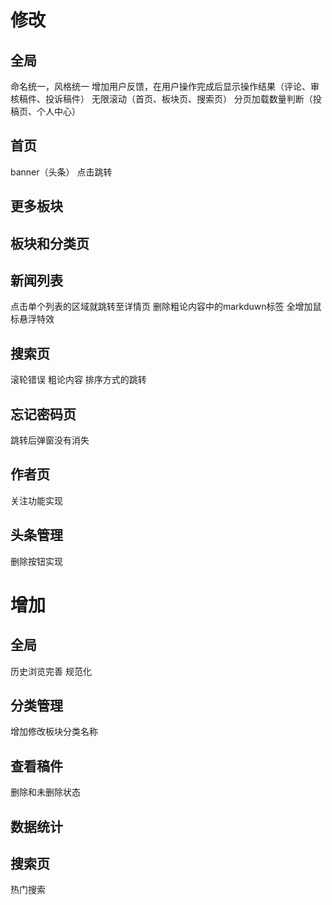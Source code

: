 # 修改
## 全局
命名统一，风格统一
增加用户反馈，在用户操作完成后显示操作结果（评论、审核稿件、投诉稿件）
无限滚动（首页、板块页、搜索页）
分页加载数量判断（投稿页、个人中心）
## 首页
banner（头条） 点击跳转
## 更多板块
## 板块和分类页
## 新闻列表
点击单个列表的区域就跳转至详情页
删除粗论内容中的markduwn标签
全增加鼠标悬浮特效
## 搜索页
滚轮错误
粗论内容
排序方式的跳转
## 忘记密码页
跳转后弹窗没有消失
## 作者页
关注功能实现
## 头条管理
删除按钮实现




# 增加
## 全局
历史浏览完善
规范化
## 分类管理
增加修改板块分类名称
## 查看稿件
删除和未删除状态
## 数据统计
## 搜索页
热门搜索
